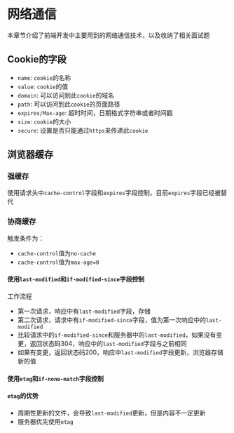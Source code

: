 # 网络通信

本章节介绍了前端开发中主要用到的网络通信技术，以及收纳了相关面试题

## Cookie的字段

-   `name`: `cookie`的名称
-   `value`: `cookie`的值
-   `domain`: 可以访问到此`cookie`的域名
-   `path`: 可以访问到此`cookie`的页面路径
-   `expires/Max-age`: 超时时间，日期格式字符串或者时间戳
-   `size`: `cookie`的大小
-   `secure`: 设置是否只能通过`https`来传递此`cookie`

## 浏览器缓存

### 强缓存

使用请求头中`cache-control`字段和`expires`字段控制，目前`expires`字段已经被替代

### 协商缓存

触发条件为：

-   `cache-control`值为`no-cache`
-   `cache-control`值为`max-age=0`

#### 使用`last-modified`和`if-modified-since`字段控制

工作流程

-   第一次请求，响应中有`last-modified`字段，存储
-   第二次请求，请求中有`if-modified-since`字段，值为第一次响应中的`last-modified`
-   比较请求中的`if-modified-since`和服务器中的`last-modified`，如果没有变更，返回状态码304，响应中的`last-modified`字段与之前相同
-   如果有变更，返回状态码200，响应中`last-modified`字段更新，浏览器存储新的值

#### 使用`etag`和`if-none-match`字段控制

#### `etag`的优势

-   周期性更新的文件，会导致`last-modified`更新，但是内容不一定更新
-   服务器优先使用`etag`
